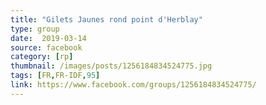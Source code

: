 ```yaml
---
title: "Gilets Jaunes rond point d'Herblay"
type: group
date:  2019-03-14
source: facebook
category: [rp]
thumbnail: /images/posts/1256184834524775.jpg
tags: [FR,FR-IDF,95]
link: https://www.facebook.com/groups/1256184834524775/
---
```

